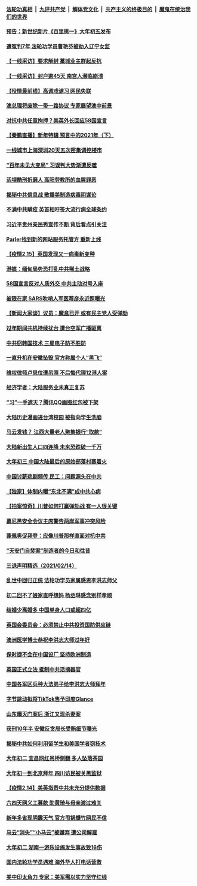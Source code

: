 ####  [法轮功真相](../../../../basic/blob/master/README.md?t=02161001) &nbsp;|&nbsp; [九评共产党](../../../../9ping.md/blob/master/README.md?t=02161001) &nbsp;|&nbsp; [解体党文化](../../../../jtdwh.md/blob/master/README.md?t=02161001)  &nbsp;|&nbsp; [共产主义的终极目的](../../../../gczydzjmd.md/blob/master/README.md?t=02161001) &nbsp;|&nbsp; [魔鬼在统治我们的世界](../../../../mgztzwmdsj.md/blob/master/README.md?t=02161001) 

#### [预告：新世纪新片《百里挑一》大年初五发布](../pages/nsc413/n12741277.md?t=02161001) 

#### [遭冤判7年 法轮功学员曹艳芬被劫入辽宁女监](../pages/nsc413/n12754376.md?t=02161001) 

#### [【一线采访】要求解封 藁城业主群起反抗](../pages/nsc413/n12754874.md?t=02161001) 

#### [【一线采访】封户逾45天 南宫人濒临崩溃](../pages/nsc413/n12754797.md?t=02161001) 

#### [【役情最前线】高调戏谑习 网民失联](../pages/nsc413/n12754717.md?t=02161001) 

#### [澳总理将废除一带一路协议 专家展望澳中前景](../pages/nsc413/n12754723.md?t=02161001) 

#### [对抗中共任意拘押？美英外长回应58国宣言](../pages/nsc413/n12754684.md?t=02161001) 

#### [【秦鹏直播】新年特辑 预言中的2021年（下）](../pages/nsc413/n12754784.md?t=02161001) 

#### [一线城市上海深圳20天五次密集调控楼市](../pages/nsc413/n12754602.md?t=02161001) 

#### [“百年未见大变局” 习误判大势渐遭反噬](../pages/nsc413/n12746289.md?t=02161001) 

#### [活埋酷刑折磨人 高阳劳教所的血腥罪恶](../pages/nsc413/n12754152.md?t=02161001) 

#### [揭秘中共信息战 散播美制造病毒阴谋论](../pages/nsc413/n12754537.md?t=02161001) 

#### [不满中共瞒疫 英首相吁签大流行病全球条约](../pages/nsc413/n12754514.md?t=02161001) 

#### [习近平贵州亲民秀宣传不断 背后看点引关注](../pages/nsc413/n12754398.md?t=02161001) 

#### [Parler找到新的网站服务托管方 重新上线](../pages/nsc413/n12754472.md?t=02161001) 

#### [【疫情2.15】英国发现又一病毒新变种](../pages/nsc413/n12753757.md?t=02161001) 

#### [港媒：缅甸局势恐打乱中共稀土战略](../pages/nsc413/n12754385.md?t=02161001) 

#### [58国宣言反对人质外交 中共主动对号入座](../pages/nsc413/n12754363.md?t=02161001) 

#### [被限在家 SARS吹哨人军医蒋彦永近照曝光](../pages/nsc413/n12753883.md?t=02161001) 

#### [【新闻大家谈】议员：魔盒已开 或有民主党人受弹劾](../pages/nsc413/n12754286.md?t=02161001) 

#### [过年期间共机持续扰台 遭台空军广播驱离](../pages/nsc413/n12753913.md?t=02161001) 

#### [中共窃韩国技术 三星电子防不胜防](../pages/nsc413/n12752892.md?t=02161001) 

#### [一直升机在安徽坠毁 官方称属个人“黑飞”](../pages/nsc413/n12754180.md?t=02161001) 

#### [维权律师卢思位遭吊照 不后悔代理12港人案](../pages/nsc413/n12753685.md?t=02161001) 

#### [经济学者：大陆服务业未真正复苏](../pages/nsc413/n12753611.md?t=02161001) 

#### [“习”一手遮天？腾讯QQ画图红包被下架](../pages/nsc413/n12753624.md?t=02161001) 

#### [大陆历史漫画进台湾校园 被指向学生洗脑](../pages/nsc413/n12753675.md?t=02161001) 


#### [马云发钱？ 江西大量老人聚集银行“取款”](../pages/nsc413/n12753528.md?t=02161001) 

#### [大陆新出生人口四连降 未来恐跌破一千万](../pages/nsc413/n12753191.md?t=02161001) 

#### [大年初三 中国大陆最后的原始部落村寨着火](../pages/nsc413/n12753569.md?t=02161001) 

#### [中国讨薪悲剧频传 民工：问题源头在中共](../pages/nsc413/n12753007.md?t=02161001) 

#### [【独家】体制内曝“东北不满”成中共心病](../pages/nsc413/n12753131.md?t=02161001) 

#### [【拍案惊奇】川普如何打赢弹劾战 有一人很关键](../pages/nsc413/n12753351.md?t=02161001) 

#### [慕尼黑安全会议主席警告两岸军事冲突风险](../pages/nsc413/n12753286.md?t=02161001) 

#### [蓬佩奥促拜登：应像川普那样直面对抗中共](../pages/nsc413/n12752987.md?t=02161001) 

#### [“天安门自焚案”制造者的今日和往昔](../pages/nsc413/n12743723.md?t=02161001) 

#### [三退声明精选（2021/02/14）](../pages/nsc413/n12753188.md?t=02161001) 

#### [乱世中回归正统 法轮功学员家属感恩李洪志师父](../pages/nsc413/n12752600.md?t=02161001) 

#### [初二回不了娘家直呼想妈 杨丞琳感念别样孝顺](../pages/nsc413/n12752824.md?t=02161001) 

#### [结婚少离婚多 中国单身人口或超四亿](../pages/nsc413/n12752926.md?t=02161001) 

#### [英国会委员会：必须禁止中共投资国防供应链](../pages/nsc413/n12752923.md?t=02161001) 

#### [澳洲医学博士恭祝李洪志大师过年好](../pages/nsc413/n12752563.md?t=02161001) 

#### [保时捷不会在中国设厂 坚持欧洲制造](../pages/nsc413/n12752719.md?t=02161001) 

#### [英国正式立法 抵制中共活摘器官](../pages/nsc413/n12752658.md?t=02161001) 

#### [中国各军区兵种大法弟子给李洪志大师拜年](../pages/nsc413/n12750047.md?t=02161001) 

#### [字节跳动拟将TikTok售予印度Glance](../pages/nsc413/n12752631.md?t=02161001) 

#### [山东曝灭门案后 浙江又现杀妻案](../pages/nsc413/n12752555.md?t=02161001) 

#### [获刑10年半 安徽反贪局长受贿细节曝光](../pages/nsc413/n12752443.md?t=02161001) 

#### [揭秘中共如何利用留学生和美国学者窃技术](../pages/nsc413/n12750365.md?t=02161001) 

#### [大年初二 宜昌网红吊桥侧翻 多人坠落茶园](../pages/nsc413/n12752323.md?t=02161001) 

#### [大年初一到北京拜年 四川访民被关黑监狱](../pages/nsc413/n12752240.md?t=02161001) 

#### [【疫情2.14】美英指责中共未充分提供数据](../pages/nsc413/n12752081.md?t=02161001) 

#### [六四天网义工募款 助黄琦与母亲渡过难关](../pages/nsc413/n12752067.md?t=02161001) 

#### [新年多省现阴霾天气 官方甩锅爆竹网民不信](../pages/nsc413/n12751919.md?t=02161001) 


#### [马云“消失”“小马云”被嫌弃 遭公司解雇](../pages/nsc413/n12752018.md?t=02161001) 

#### [大年初二 湖南一游乐设施发生事故致16伤](../pages/nsc413/n12751949.md?t=02161001) 

#### [国内法轮功学员遇难 海外华人打电话营救](../pages/nsc413/n12748078.md?t=02161001) 

#### [美中印太角力 专家：美军需以实力坚守红线](../pages/nsc413/n12739586.md?t=02161001) 

